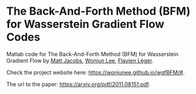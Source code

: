# The Back-And-Forth Method (BFM) for Wasserstein Gradient Flow Codes

Matlab code for The Back-And-Forth Method (BFM) for Wasserstein Gradient Flow by [Matt Jacobs](https://www.math.ucla.edu/~majaco/), [Wonjun Lee](https://www.math.ucla.edu/~wlee/), [Flavien Léger](https://flavienleger.github.io).

Check the project website here: https://wonjunee.github.io/wgfBFM/#.

The url to the paper: https://arxiv.org/pdf/2011.08151.pdf.

